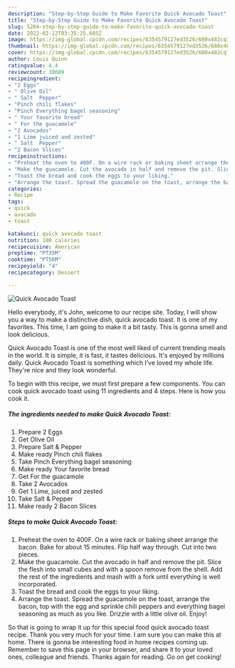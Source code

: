 ```yaml
---
description: "Step-by-Step Guide to Make Favorite Quick Avocado Toast"
title: "Step-by-Step Guide to Make Favorite Quick Avocado Toast"
slug: 5204-step-by-step-guide-to-make-favorite-quick-avocado-toast
date: 2022-02-12T03:35:25.605Z
image: https://img-global.cpcdn.com/recipes/6354579127ed3526/680x482cq70/quick-avocado-toast-recipe-main-photo.jpg
thumbnail: https://img-global.cpcdn.com/recipes/6354579127ed3526/680x482cq70/quick-avocado-toast-recipe-main-photo.jpg
cover: https://img-global.cpcdn.com/recipes/6354579127ed3526/680x482cq70/quick-avocado-toast-recipe-main-photo.jpg
author: Louis Quinn
ratingvalue: 4.4
reviewcount: 30689
recipeingredient:
- "2 Eggs"
- " Olive Oil"
- " Salt  Pepper"
- "Pinch chili flakes"
- "Pinch Everything bagel seasoning"
- " Your favorite bread"
- " For the guacamole"
- "2 Avocados"
- "1 Lime juiced and zested"
- " Salt  Pepper"
- "2 Bacon Slices"
recipeinstructions:
- "Preheat the oven to 400F. On a wire rack or baking sheet arrange the bacon. Bake for about 15 minutes. Flip half way through. Cut into two pieces."
- "Make the guacamole. Cut the avocado in half and remove the pit. Slice the flesh into small cubes and with a spoon remove from the shell. Add the rest of the ingredients and mash with a fork until everything is well incorporated."
- "Toast the bread and cook the eggs to your liking."
- "Arrange the toast. Spread the guacamole on the toast, arrange the bacon, top with the egg and sprinkle chili peppers and everything bagel seasoning as much as you like. Drizzle with a little olive oil. Enjoy!"
categories:
- Recipe
tags:
- quick
- avocado
- toast

katakunci: quick avocado toast 
nutrition: 100 calories
recipecuisine: American
preptime: "PT35M"
cooktime: "PT56M"
recipeyield: "4"
recipecategory: Dessert

---
```



![Quick Avocado Toast](https://img-global.cpcdn.com/recipes/6354579127ed3526/680x482cq70/quick-avocado-toast-recipe-main-photo.jpg)

Hello everybody, it's John, welcome to our recipe site. Today, I will show you a way to make a distinctive dish, quick avocado toast. It is one of my favorites. This time, I am going to make it a bit tasty. This is gonna smell and look delicious.

Quick Avocado Toast is one of the most well liked of current trending meals in the world. It is simple, it is fast, it tastes delicious. It's enjoyed by millions daily. Quick Avocado Toast is something which I've loved my whole life. They're nice and they look wonderful.




To begin with this recipe, we must first prepare a few components. You can cook quick avocado toast using 11 ingredients and 4 steps. Here is how you cook it.

<!--inarticleads1-->

##### The ingredients needed to make Quick Avocado Toast:

1. Prepare 2 Eggs
1. Get  Olive Oil
1. Prepare  Salt &amp; Pepper
1. Make ready Pinch chili flakes
1. Take Pinch Everything bagel seasoning
1. Make ready  Your favorite bread
1. Get  For the guacamole
1. Take 2 Avocados
1. Get 1 Lime, juiced and zested
1. Take  Salt &amp; Pepper
1. Make ready 2 Bacon Slices




<!--inarticleads2-->

##### Steps to make Quick Avocado Toast:

1. Preheat the oven to 400F. On a wire rack or baking sheet arrange the bacon. Bake for about 15 minutes. Flip half way through. Cut into two pieces.
1. Make the guacamole. Cut the avocado in half and remove the pit. Slice the flesh into small cubes and with a spoon remove from the shell. Add the rest of the ingredients and mash with a fork until everything is well incorporated.
1. Toast the bread and cook the eggs to your liking.
1. Arrange the toast. Spread the guacamole on the toast, arrange the bacon, top with the egg and sprinkle chili peppers and everything bagel seasoning as much as you like. Drizzle with a little olive oil. Enjoy!




So that is going to wrap it up for this special food quick avocado toast recipe. Thank you very much for your time. I am sure you can make this at home. There is gonna be interesting food in home recipes coming up. Remember to save this page in your browser, and share it to your loved ones, colleague and friends. Thanks again for reading. Go on get cooking!
